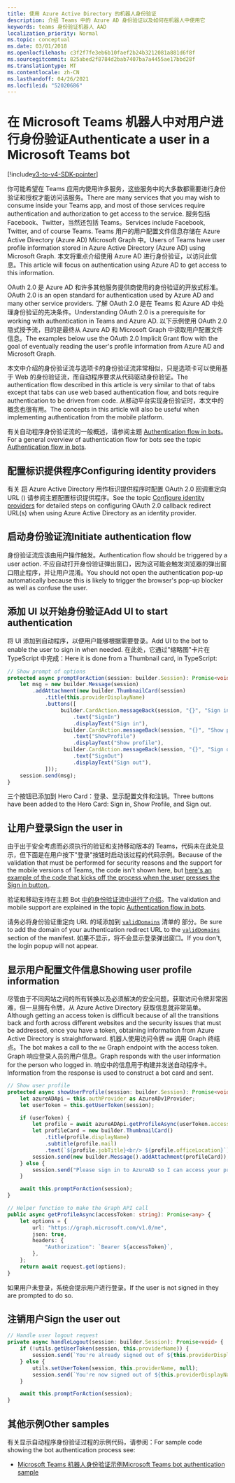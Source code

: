 ```yaml
---
title: 使用 Azure Active Directory 的机器人身份验证
description: 介绍 Teams 中的 Azure AD 身份验证以及如何在机器人中使用它
keywords: teams 身份验证机器人 AAD
localization_priority: Normal
ms.topic: conceptual
ms.date: 03/01/2018
ms.openlocfilehash: c3f2f7fe3eb6b10faef2b24b3212081a881d6f8f
ms.sourcegitcommit: 825abed2f8784d2bab7407ba7a4455ae17bbd28f
ms.translationtype: MT
ms.contentlocale: zh-CN
ms.lasthandoff: 04/26/2021
ms.locfileid: "52020686"
---
```

# <a name="authenticate-a-user-in-a-microsoft-teams-bot"></a><span data-ttu-id="14397-104">在 Microsoft Teams 机器人中对用户进行身份验证</span><span class="sxs-lookup"><span data-stu-id="14397-104">Authenticate a user in a Microsoft Teams bot</span></span>

[!include[v3-to-v4-SDK-pointer](~/includes/v3-to-v4-pointer-bots.md)]

<span data-ttu-id="14397-105">你可能希望在 Teams 应用内使用许多服务，这些服务中的大多数都需要进行身份验证和授权才能访问该服务。</span><span class="sxs-lookup"><span data-stu-id="14397-105">There are many services that you may wish to consume inside your Teams app, and most of those services require authentication and authorization to get access to the service.</span></span> <span data-ttu-id="14397-106">服务包括 Facebook、Twitter，当然还包括 Teams。</span><span class="sxs-lookup"><span data-stu-id="14397-106">Services include Facebook, Twitter, and of course Teams.</span></span> <span data-ttu-id="14397-107">Teams 用户的用户配置文件信息存储在 Azure Active Directory (Azure AD) Microsoft Graph 中。</span><span class="sxs-lookup"><span data-stu-id="14397-107">Users of Teams have user profile information stored in Azure Active Directory (Azure AD) using Microsoft Graph.</span></span> <span data-ttu-id="14397-108">本文将重点介绍使用 Azure AD 进行身份验证，以访问此信息。</span><span class="sxs-lookup"><span data-stu-id="14397-108">This article will focus on authentication using Azure AD to get access to this information.</span></span>

<span data-ttu-id="14397-109">OAuth 2.0 是 Azure AD 和许多其他服务提供商使用的身份验证的开放式标准。</span><span class="sxs-lookup"><span data-stu-id="14397-109">OAuth 2.0 is an open standard for authentication used by Azure AD and many other service providers.</span></span> <span data-ttu-id="14397-110">了解 OAuth 2.0 是在 Teams 和 Azure AD 中处理身份验证的先决条件。</span><span class="sxs-lookup"><span data-stu-id="14397-110">Understanding OAuth 2.0 is a prerequisite for working with authentication in Teams and Azure AD.</span></span> <span data-ttu-id="14397-111">以下示例使用 OAuth 2.0 隐式授予流，目的是最终从 Azure AD 和 Microsoft Graph 中读取用户配置文件信息。</span><span class="sxs-lookup"><span data-stu-id="14397-111">The examples below use the OAuth 2.0 Implicit Grant flow with the goal of eventually reading the user's profile information from Azure AD and Microsoft Graph.</span></span>

<span data-ttu-id="14397-112">本文中介绍的身份验证流与选项卡的身份验证流非常相似，只是选项卡可以使用基于 Web 的身份验证流，而自动程序要求从代码驱动身份验证。</span><span class="sxs-lookup"><span data-stu-id="14397-112">The authentication flow described in this article is very similar to that of tabs except that tabs can use web based authentication flow, and bots require authentication to be driven from code.</span></span> <span data-ttu-id="14397-113">从移动平台实现身份验证时，本文中的概念也很有用。</span><span class="sxs-lookup"><span data-stu-id="14397-113">The concepts in this article will also be useful when implementing authentication from the mobile platform.</span></span>

<span data-ttu-id="14397-114">有关自动程序身份验证流的一般概述，请参阅主题 [Authentication flow in bots](~/resources/bot-v3/bot-authentication/auth-flow-bot.md)。</span><span class="sxs-lookup"><span data-stu-id="14397-114">For a general overview of authentication flow for bots see the topic [Authentication flow in bots](~/resources/bot-v3/bot-authentication/auth-flow-bot.md).</span></span>

## <a name="configuring-identity-providers"></a><span data-ttu-id="14397-115">配置标识提供程序</span><span class="sxs-lookup"><span data-stu-id="14397-115">Configuring identity providers</span></span>

<span data-ttu-id="14397-116">有关 [将](~/concepts/authentication/configure-identity-provider.md) Azure Active Directory 用作标识提供程序时配置 OAuth 2.0 回调重定向 URL () 请参阅主题配置标识提供程序。</span><span class="sxs-lookup"><span data-stu-id="14397-116">See the topic [Configure identity providers](~/concepts/authentication/configure-identity-provider.md) for detailed steps on configuring OAuth 2.0 callback redirect URL(s) when using Azure Active Directory as an identity provider.</span></span>

## <a name="initiate-authentication-flow"></a><span data-ttu-id="14397-117">启动身份验证流</span><span class="sxs-lookup"><span data-stu-id="14397-117">Initiate authentication flow</span></span>

<span data-ttu-id="14397-118">身份验证流应该由用户操作触发。</span><span class="sxs-lookup"><span data-stu-id="14397-118">Authentication flow should be triggered by a user action.</span></span> <span data-ttu-id="14397-119">不应自动打开身份验证弹出窗口，因为这可能会触发浏览器的弹出窗口阻止程序，并让用户混淆。</span><span class="sxs-lookup"><span data-stu-id="14397-119">You should not open the authentication pop-up automatically because this is likely to trigger the browser's pop-up blocker as well as confuse the user.</span></span>

## <a name="add-ui-to-start-authentication"></a><span data-ttu-id="14397-120">添加 UI 以开始身份验证</span><span class="sxs-lookup"><span data-stu-id="14397-120">Add UI to start authentication</span></span>

<span data-ttu-id="14397-121">将 UI 添加到自动程序，以便用户能够根据需要登录。</span><span class="sxs-lookup"><span data-stu-id="14397-121">Add UI to the bot to enable the user to sign in when needed.</span></span> <span data-ttu-id="14397-122">在此处，它通过"缩略图"卡片在 TypeScript 中完成：</span><span class="sxs-lookup"><span data-stu-id="14397-122">Here it is done from a Thumbnail card, in TypeScript:</span></span>

```typescript
// Show prompt of options
protected async promptForAction(session: builder.Session): Promise<void> {
    let msg = new builder.Message(session)
        .addAttachment(new builder.ThumbnailCard(session)
            .title(this.providerDisplayName)
            .buttons([
                 builder.CardAction.messageBack(session, "{}", "Sign in")
                     .text("SignIn")
                     .displayText("Sign in"),
                  builder.CardAction.messageBack(session, "{}", "Show profile")
                     .text("ShowProfile")
                     .displayText("Show profile"),
                  builder.CardAction.messageBack(session, "{}", "Sign out")
                     .text("SignOut")
                     .displayText("Sign out"),
            ]));
    session.send(msg);
}
```

<span data-ttu-id="14397-123">三个按钮已添加到 Hero Card：登录、显示配置文件和注销。</span><span class="sxs-lookup"><span data-stu-id="14397-123">Three buttons have been added to the Hero Card: Sign in, Show Profile, and Sign out.</span></span>

## <a name="sign-the-user-in"></a><span data-ttu-id="14397-124">让用户登录</span><span class="sxs-lookup"><span data-stu-id="14397-124">Sign the user in</span></span>

<span data-ttu-id="14397-125">由于出于安全考虑而必须执行的验证和支持移动版本的 Teams，代码未在此处显示，但下面是在用户按下"登录"按钮时启动该过程[](https://github.com/OfficeDev/microsoft-teams-sample-auth-node/blob/e84020562d7c8b83f4a357a4a4d91298c5d2989d/src/dialogs/BaseIdentityDialog.ts#L154-L195)的代码示例。</span><span class="sxs-lookup"><span data-stu-id="14397-125">Because of the validation that must be performed for security reasons and the support for the mobile versions of Teams, the code isn't shown here, but [here's an example of the code that kicks off the process when the user presses the Sign in button.](https://github.com/OfficeDev/microsoft-teams-sample-auth-node/blob/e84020562d7c8b83f4a357a4a4d91298c5d2989d/src/dialogs/BaseIdentityDialog.ts#L154-L195).</span></span>

<span data-ttu-id="14397-126">验证和移动支持在主题 Bot [中的身份验证流中进行了介绍](~/resources/bot-v3/bot-authentication/auth-flow-bot.md)。</span><span class="sxs-lookup"><span data-stu-id="14397-126">The validation and mobile support are explained in the topic [Authentication flow in bots](~/resources/bot-v3/bot-authentication/auth-flow-bot.md).</span></span>

<span data-ttu-id="14397-127">请务必将身份验证重定向 URL 的域添加到 [`validDomains`](~/resources/schema/manifest-schema.md#validdomains) 清单的 部分。</span><span class="sxs-lookup"><span data-stu-id="14397-127">Be sure to add the domain of your authentication redirect URL to the [`validDomains`](~/resources/schema/manifest-schema.md#validdomains) section of the manifest.</span></span> <span data-ttu-id="14397-128">如果不显示，将不会显示登录弹出窗口。</span><span class="sxs-lookup"><span data-stu-id="14397-128">If you don't, the login popup will not appear.</span></span>

## <a name="showing-user-profile-information"></a><span data-ttu-id="14397-129">显示用户配置文件信息</span><span class="sxs-lookup"><span data-stu-id="14397-129">Showing user profile information</span></span>

<span data-ttu-id="14397-130">尽管由于不同网站之间的所有转换以及必须解决的安全问题，获取访问令牌非常困难，但一旦拥有令牌，从 Azure Active Directory 获取信息就非常简单。</span><span class="sxs-lookup"><span data-stu-id="14397-130">Although getting an access token is difficult because of all the transitions back and forth across different websites and the security issues that must be addressed, once you have a token, obtaining information from Azure Active Directory is straightforward.</span></span> <span data-ttu-id="14397-131">机器人使用访问令牌 `me` 调用 Graph 终结点。</span><span class="sxs-lookup"><span data-stu-id="14397-131">The bot makes a call to the `me` Graph endpoint with the access token.</span></span> <span data-ttu-id="14397-132">Graph 响应登录人员的用户信息。</span><span class="sxs-lookup"><span data-stu-id="14397-132">Graph responds with the user information for the person who logged in.</span></span> <span data-ttu-id="14397-133">响应中的信息用于构建并发送自动程序卡。</span><span class="sxs-lookup"><span data-stu-id="14397-133">Information from the response is used to construct a bot card and sent.</span></span>

```typescript
// Show user profile
protected async showUserProfile(session: builder.Session): Promise<void> {
    let azureADApi = this.authProvider as AzureADv1Provider;
    let userToken = this.getUserToken(session);

    if (userToken) {
        let profile = await azureADApi.getProfileAsync(userToken.accessToken);
        let profileCard = new builder.ThumbnailCard()
            .title(profile.displayName)
            .subtitle(profile.mail)
            .text(`${profile.jobTitle}<br/> ${profile.officeLocation}`);
        session.send(new builder.Message().addAttachment(profileCard));
    } else {
        session.send("Please sign in to AzureAD so I can access your profile.");
    }

    await this.promptForAction(session);
}

// Helper function to make the Graph API call
public async getProfileAsync(accessToken: string): Promise<any> {
    let options = {
        url: "https://graph.microsoft.com/v1.0/me",
        json: true,
        headers: {
            "Authorization": `Bearer ${accessToken}`,
        },
    };
    return await request.get(options);
}
```

<span data-ttu-id="14397-134">如果用户未登录，系统会提示用户进行登录。</span><span class="sxs-lookup"><span data-stu-id="14397-134">If the user is not signed in they are prompted to do so.</span></span>

## <a name="sign-the-user-out"></a><span data-ttu-id="14397-135">注销用户</span><span class="sxs-lookup"><span data-stu-id="14397-135">Sign the user out</span></span>

```typescript
// Handle user logout request
private async handleLogout(session: builder.Session): Promise<void> {
    if (!utils.getUserToken(session, this.providerName)) {
        session.send(`You're already signed out of ${this.providerDisplayName}.`);
    } else {
        utils.setUserToken(session, this.providerName, null);
        session.send(`You're now signed out of ${this.providerDisplayName}.`);
    }

    await this.promptForAction(session);
}
```

## <a name="other-samples"></a><span data-ttu-id="14397-136">其他示例</span><span class="sxs-lookup"><span data-stu-id="14397-136">Other samples</span></span>

<span data-ttu-id="14397-137">有关显示自动程序身份验证过程的示例代码，请参阅：</span><span class="sxs-lookup"><span data-stu-id="14397-137">For sample code showing the bot authentication process see:</span></span>

* [<span data-ttu-id="14397-138">Microsoft Teams 机器人身份验证示例</span><span class="sxs-lookup"><span data-stu-id="14397-138">Microsoft Teams bot authentication sample</span></span>](https://github.com/OfficeDev/microsoft-teams-sample-auth-node)
